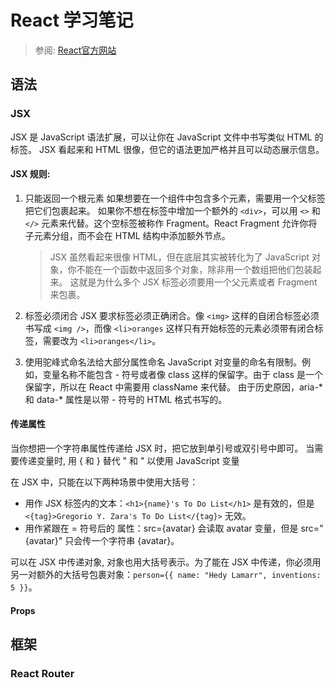 # React 学习笔记
> 参阅: [React官方网站](https://zh-hans.react.dev/learn) 

## 语法

### JSX
JSX 是 JavaScript 语法扩展，可以让你在 JavaScript 文件中书写类似 HTML 的标签。
JSX 看起来和 HTML 很像，但它的语法更加严格并且可以动态展示信息。

#### JSX 规则:
1. 只能返回一个根元素 
   如果想要在一个组件中包含多个元素，需要用一个父标签把它们包裹起来。
   如果你不想在标签中增加一个额外的 `<div>`，可以用 `<>` 和 `</>` 元素来代替。这个空标签被称作 Fragment。React Fragment 允许你将子元素分组，而不会在 HTML 结构中添加额外节点。

   > JSX 虽然看起来很像 HTML，但在底层其实被转化为了 JavaScript 对象，你不能在一个函数中返回多个对象，除非用一个数组把他们包装起来。
   > 这就是为什么多个 JSX 标签必须要用一个父元素或者 Fragment 来包裹。

2. 标签必须闭合
   JSX 要求标签必须正确闭合。像 `<img>` 这样的自闭合标签必须书写成 `<img />`，而像 `<li>oranges` 这样只有开始标签的元素必须带有闭合标签，需要改为 `<li>oranges</li>`。

3. 使用驼峰式命名法给大部分属性命名
   JavaScript 对变量的命名有限制。例如，变量名称不能包含 - 符号或者像 class 这样的保留字。由于 class 是一个保留字，所以在 React 中需要用 className 来代替。
   由于历史原因，aria-* 和 data-* 属性是以带 - 符号的 HTML 格式书写的。

#### 传递属性
当你想把一个字符串属性传递给 JSX 时，把它放到单引号或双引号中即可。
当需要传递变量时, 用 { 和 } 替代 " 和 " 以使用 JavaScript 变量

在 JSX 中，只能在以下两种场景中使用大括号：
* 用作 JSX 标签内的文本：`<h1>{name}'s To Do List</h1>` 是有效的，但是 `<{tag}>Gregorio Y. Zara's To Do List</{tag}>` 无效。
* 用作紧跟在 = 符号后的 属性：src={avatar} 会读取 avatar 变量，但是 src="{avatar}" 只会传一个字符串 {avatar}。

可以在 JSX 中传递对象, 对象也用大括号表示。为了能在 JSX 中传递，你必须用另一对额外的大括号包裹对象：`person={{ name: "Hedy Lamarr", inventions: 5 }}`。

#### Props


## 框架

### React Router